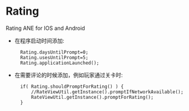 Rating
======

Rating ANE for IOS and Android

* 在程序启动时间添加:

		Rating.daysUntilPrompt=0;
		Rating.usesUntilPrompt=5;
		Rating.applicationLaunched();
	
* 在需要评论的时候添加，例如玩家通过关卡时:

		if( Rating.shouldPromptForRating() ) {
			//RateViewUtil.getInstance().promptIfNetworkAvailable();
			RateViewUtil.getInstance().promptForRating();
		}
